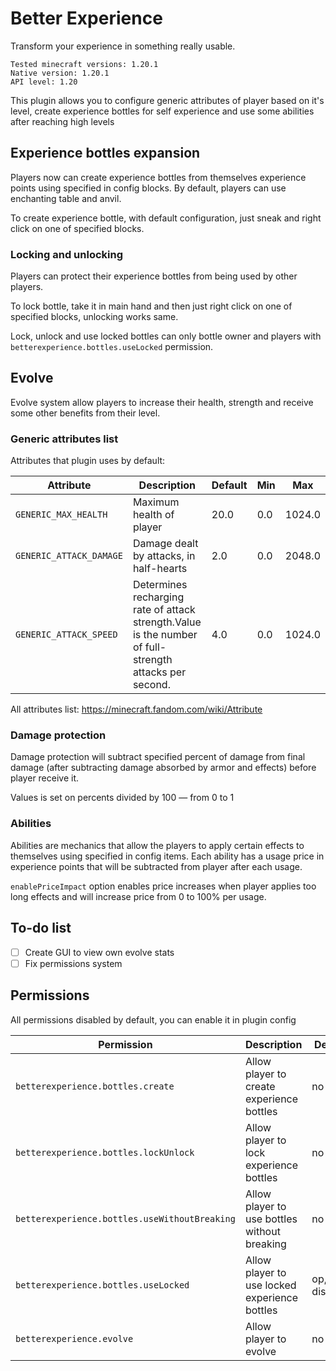 # Better Experience

Transform your experience in something really usable.

```text
Tested minecraft versions: 1.20.1
Native version: 1.20.1
API level: 1.20
```

This plugin allows you to configure generic attributes of player based on it's level,
create experience bottles for self experience and use some abilities after reaching high levels

## Experience bottles expansion

Players now can create experience bottles from themselves experience points using specified in config blocks.
By default, players can use enchanting table and anvil.

To create experience bottle, with default configuration, just sneak and right click on one of specified blocks.

### Locking and unlocking

Players can protect their experience bottles from being used by other players.

To lock bottle, take it in main hand and then just right click on one of specified blocks, unlocking works same.

Lock, unlock and use locked bottles can only bottle owner and players with `betterexperience.bottles.useLocked`
permission.


## Evolve
Evolve system allow players to increase their health, strength and receive some other benefits from their level.

### Generic attributes list

Attributes that plugin uses by default:

| Attribute               | Description                                                                                            | Default | Min | Max    |
|-------------------------|--------------------------------------------------------------------------------------------------------|---------|-----|--------|
| `GENERIC_MAX_HEALTH`    | Maximum health of player                                                                               | 20.0    | 0.0 | 1024.0 |
| `GENERIC_ATTACK_DAMAGE` | Damage dealt by attacks, in half-hearts                                                                | 2.0     | 0.0 | 2048.0 |
| `GENERIC_ATTACK_SPEED`  | Determines recharging rate of attack strength.Value is the number of full-strength attacks per second. | 4.0     | 0.0 | 1024.0 |

All attributes list: https://minecraft.fandom.com/wiki/Attribute

### Damage protection

Damage protection will subtract specified percent of damage from final damage (after subtracting damage
absorbed by armor and effects) before player receive it.

Values is set on percents divided by 100 — from 0 to 1

### Abilities

Abilities are mechanics that allow the players to apply certain effects to themselves using specified in config items.
Each ability has a usage price in experience points that will be subtracted from player after each usage.

`enablePriceImpact` option enables price increases when player applies too long effects and
will increase price from 0 to 100% per usage.

## To-do list
- [ ] Create GUI to view own evolve stats
- [ ] Fix permissions system

## Permissions

All permissions disabled by default, you can enable it in plugin config

| Permission                                    | Description                                   | Default      |
|-----------------------------------------------|-----------------------------------------------|--------------|
| `betterexperience.bottles.create`             | Allow player to create experience bottles     | no op        |
| `betterexperience.bottles.lockUnlock`         | Allow player to lock experience bottles       | no op        |
| `betterexperience.bottles.useWithoutBreaking` | Allow player to use bottles without breaking  | no op        |
| `betterexperience.bottles.useLocked`          | Allow player to use locked experience bottles | op, disabled |
| `betterexperience.evolve`                     | Allow player to evolve                        | no op        |
